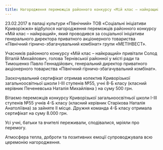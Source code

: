 ```yaml
---
title: Нагородження переможців районного конкурсу «Мій клас – найкращий»
---
```


23.02.2017 в палаці культури «Північний» ТОВ «Соціальні ініціативи Криворіжжя» відбулося нагородження переможців районного конкурсу «Мій клас – найкращий», який проводився за соціальної ініціативи генерального директора приватного акціонерного товариства «Північний гірничо-збагачувальний комбінат» групи «МЕТІНВЕСТ».

Учасників районного конкурсу «Мій клас – найкращий» привітали Солод Віталій Михайлович, голова Тернівської районної у місті ради та Тимошенко Павло Геннадійович, генеральний директор приватного акціонерного товариства «Північний гірничо-збагачувальний комбінат».

Заохочувальний сертифікат отримав колектив Криворізької загальноосвітньої школи І-ІІІ ступенів №55, учні 8-Б класу (класний керівник Печеневська Наталія Михайлівна ) на суму 500 грн.

Вітаємо переможців конкурсу Криворізької загальноосвітньої школи І-ІІІ ступенів №55 учнів 4-Б класу (класний керівник Старікова Наталія Анатоліївна) за зайняте ІІ місце. Дружня команда 4-Б класу отримала сертифікат на суму 8.000 грн.

Усі учні, батьки та вчителі переживали, сподівалися, мріяли про перемогу.

Атмосфера тепла, доброти та позитивних емоції супроводжувала всю церемонію нагородження.

<slideshow id="_/72157680885318056" />
